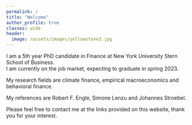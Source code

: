 ```yaml
---
permalink: /
title: "Welcome"
author_profile: true
classes: wide
header:
  image: /assets/images/yellowstone3.jpg
---
```


I am a 5th year PhD candidate in Finance at New York University Stern School of Business. <br>
I am currently on the job market, expecting to graduate in spring 2023.

My research fields are climate finance, empirical macroeconomics and behavioral finance.

My references are Robert F. Engle, Simone Lenzu and Johannes Stroebel.

Please feel free to contact me at the links provided on this website, thank you for your interest.